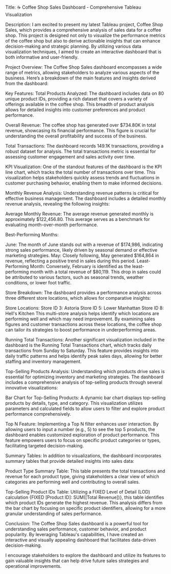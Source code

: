 Title: ☕ Coffee Shop Sales Dashboard - Comprehensive Tableau Visualization

Description: I am excited to present my latest Tableau project, Coffee Shop Sales, which provides a comprehensive analysis of sales data for a coffee shop. This project is designed not only to visualize the performance metrics of the coffee shop but also to derive actionable insights that can enhance decision-making and strategic planning. By utilizing various data visualization techniques, I aimed to create an interactive dashboard that is both informative and user-friendly.

Project Overview: The Coffee Shop Sales dashboard encompasses a wide range of metrics, allowing stakeholders to analyze various aspects of the business. Here’s a breakdown of the main features and insights derived from the dashboard:

Key Features:
Total Products Analyzed: The dashboard includes data on 80 unique product IDs, providing a rich dataset that covers a variety of offerings available in the coffee shop. This breadth of product analysis allows for detailed insights into customer preferences and product performance.

Overall Revenue: The coffee shop has generated over $734.80K in total revenue, showcasing its financial performance. This figure is crucial for understanding the overall profitability and success of the business.

Total Transactions: The dashboard records 149.1K transactions, providing a robust dataset for analysis. The total transactions metric is essential for assessing customer engagement and sales activity over time.

KPI Visualization: One of the standout features of the dashboard is the KPI line chart, which tracks the total number of transactions over time. This visualization helps stakeholders quickly assess trends and fluctuations in customer purchasing behavior, enabling them to make informed decisions.

Monthly Revenue Analysis:
Understanding revenue patterns is critical for effective business management. The dashboard includes a detailed monthly revenue analysis, revealing the following insights:

Average Monthly Revenue: The average revenue generated monthly is approximately $122,456.80. This average serves as a benchmark for evaluating month-over-month performance.

Best-Performing Months:

June: The month of June stands out with a revenue of $174,986, indicating strong sales performance, likely driven by seasonal demand or effective marketing strategies.
May: Closely following, May generated $164,864 in revenue, reflecting a positive trend in sales during this period.
Least-Performing Month: Conversely, February is identified as the least-performing month with a total revenue of $80,119. This drop in sales could be attributed to various factors, such as seasonal trends, weather conditions, or lower foot traffic.

Store Breakdown:
The dashboard provides a performance analysis across three different store locations, which allows for comparative insights:

Store Locations:
Store ID 3: Astoria
Store ID 5: Lower Manhattan
Store ID 8: Hell's Kitchen
This multi-store analysis helps identify which locations are performing well and which may need improvement. By examining sales figures and customer transactions across these locations, the coffee shop can tailor its strategies to boost performance in underperforming areas.

Running Total Transactions:
Another significant visualization included in the dashboard is the Running Total Transactions chart, which tracks daily transactions from Sunday to Saturday. This feature provides insights into daily traffic patterns and helps identify peak sales days, allowing for better staffing and inventory management.

Top-Selling Products Analysis:
Understanding which products drive sales is essential for optimizing inventory and marketing strategies. The dashboard includes a comprehensive analysis of top-selling products through several innovative visualizations:

Bar Chart for Top-Selling Products: A dynamic bar chart displays top-selling products by details, type, and category. This visualization utilizes parameters and calculated fields to allow users to filter and explore product performance comprehensively.

Top N Feature: Implementing a Top N filter enhances user interaction. By allowing users to input a number (e.g., 5) to see the top 5 products, the dashboard enables customized exploration of product performance. This feature empowers users to focus on specific product categories or types, facilitating targeted decision-making.

Summary Tables:
In addition to visualizations, the dashboard incorporates summary tables that provide detailed insights into sales data:

Product Type Summary Table: This table presents the total transactions and revenue for each product type, giving stakeholders a clear view of which categories are performing well and contributing to overall sales.

Top-Selling Product IDs Table: Utilizing a FIXED Level of Detail (LOD) calculation {FIXED [Product ID]: SUM([Total Revenue])}, this table identifies which product IDs generate the highest revenue. This analysis differs from the bar chart by focusing on specific product identifiers, allowing for a more granular understanding of sales performance.

Conclusion:
The Coffee Shop Sales dashboard is a powerful tool for understanding sales performance, customer behavior, and product popularity. By leveraging Tableau's capabilities, I have created an interactive and visually appealing dashboard that facilitates data-driven decision-making.

I encourage stakeholders to explore the dashboard and utilize its features to gain valuable insights that can help drive future sales strategies and operational improvements.

